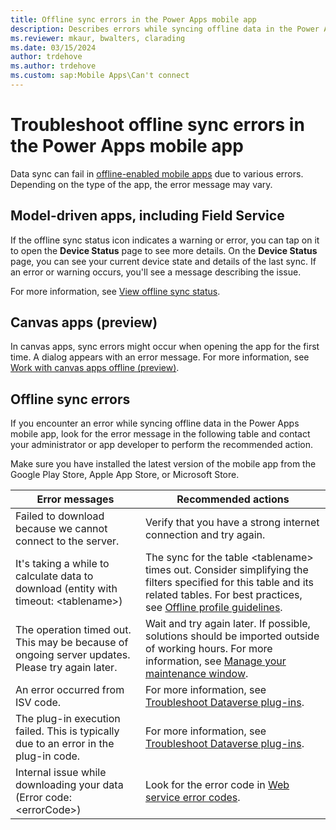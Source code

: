 ```yaml
---
title: Offline sync errors in the Power Apps mobile app
description: Describes errors while syncing offline data in the Power Apps mobile app and the recommended actions to take.
ms.reviewer: mkaur, bwalters, clarading
ms.date: 03/15/2024
author: trdehove
ms.author: trdehove
ms.custom: sap:Mobile Apps\Can't connect
---
```

# Troubleshoot offline sync errors in the Power Apps mobile app

Data sync can fail in [offline-enabled mobile apps](/power-apps/mobile/mobile-offline-overview) due to various errors. Depending on the type of the app, the error message may vary.

## Model-driven apps, including Field Service

If the offline sync status icon indicates a warning or error, you can tap on it to open the **Device Status** page to see more details. On the **Device Status** page, you can see your current device state and details of the last sync. If an error or warning occurs, you'll see a message describing the issue.

For more information, see [View offline sync status](/power-apps/mobile/offline-sync-icon).

## Canvas apps (preview)

In canvas apps, sync errors might occur when opening the app for the first time. A dialog appears with an error message. For more information, see [Work with canvas apps offline (preview)](/power-apps/mobile/canvas-mobile-offline-working).

## Offline sync errors

If you encounter an error while syncing offline data in the Power Apps mobile app, look for the error message in the following table and contact your administrator or app developer to perform the recommended action.

Make sure you have installed the latest version of the mobile app from the Google Play Store, Apple App Store, or Microsoft Store.

| Error messages | Recommended actions|
|---------|---------|
| Failed to download because we cannot connect to the server. | Verify that you have a strong internet connection and try again. |
| It's taking a while to calculate data to download (entity with timeout: \<tablename>) | The sync for the table \<tablename> times out. Consider simplifying the filters specified for this table and its related tables. For best practices, see [Offline profile guidelines](/power-apps/mobile/mobile-offline-guidelines).|
| The operation timed out. This may be because of ongoing server updates. Please try again later. | Wait and try again later. If possible, solutions should be imported outside of working hours. For more information, see [Manage your maintenance window](/power-platform/admin/manage-maintenance-window).|
| An error occurred from ISV code.  |For more information, see [Troubleshoot Dataverse plug-ins](~/power-platform/power-apps/dataverse/dataverse-plug-ins-errors.md#error-the-given-key-wasnt-present-in-the-dictionary).|
| The plug-in execution failed. This is typically due to an error in the plug-in code. |For more information, see [Troubleshoot Dataverse plug-ins](~/power-platform/power-apps/dataverse/dataverse-plug-ins-errors.md#error-the-given-key-wasnt-present-in-the-dictionary).|
| Internal issue while downloading your data (Error code: \<errorCode>) | Look for the error code in [Web service error codes](/previous-versions/dynamicscrm-2016/developers-guide/gg328182(v=crm.8)).|
